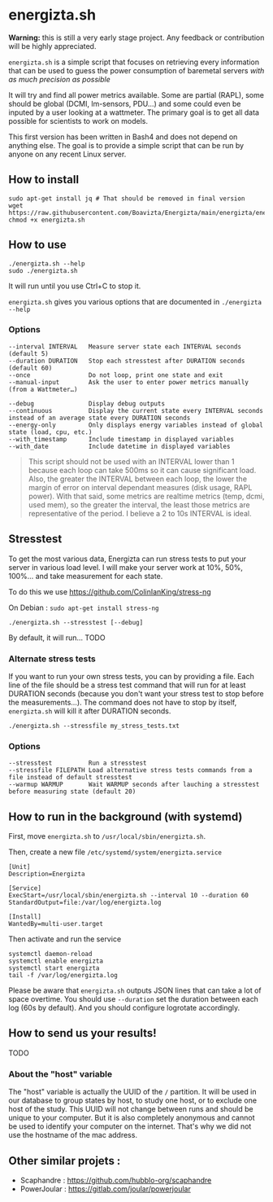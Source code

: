 # energizta.sh

**Warning:** this is still a very early stage project. Any feedback or contribution will be highly appreciated.

`energizta.sh` is a simple script that focuses on retrieving every information that can be used to guess the power consumption of baremetal servers *with as much precision as possible*

It will try and find all power metrics available. Some are partial (RAPL), some should be global (DCMI, lm-sensors, PDU…) and some could even be inputed by a user looking at a wattmeter. The primary goal is to get all data possible for scientists to work on models.

This first version has been written in Bash4 and does not depend on anything else. The goal is to provide a simple script that can be run by anyone on any recent Linux server.

## How to install

```
sudo apt-get install jq # That should be removed in final version
wget https://raw.githubusercontent.com/Boavizta/Energizta/main/energizta/energizta.sh
chmod +x energizta.sh
```

## How to use

```
./energizta.sh --help
sudo ./energizta.sh
```

It will run until you use Ctrl+C to stop it.

`energizta.sh` gives you various options that are documented in `./energizta --help`

### Options

```
--interval INTERVAL   Measure server state each INTERVAL seconds (default 5)
--duration DURATION   Stop each stresstest after DURATION seconds (default 60)
--once                Do not loop, print one state and exit
--manual-input        Ask the user to enter power metrics manually (from a Wattmeter…)

--debug               Display debug outputs
--continuous          Display the current state every INTERVAL seconds instead of an average state every DURATION seconds
--energy-only         Only displays energy variables instead of global state (load, cpu, etc.)
--with_timestamp      Include timestamp in displayed variables
--with_date           Include datetime in displayed variables

```

> This script should not be used with an INTERVAL lower than 1 because each loop can take 500ms so it can cause significant load. Also, the greater the INTERVAL between each loop, the lower the margin of error on interval dependant measures (disk usage, RAPL power). With that said, some metrics are realtime metrics (temp, dcmi, used mem), so the greater the interval, the least those metrics are representative of the period. I believe a 2 to 10s INTERVAL is ideal.

## Stresstest

To get the most various data, Energizta can run stress tests to put your server in various load level. I will make your server work at 10%, 50%, 100%… and take measurement for each state.

To do this we use https://github.com/ColinIanKing/stress-ng

On Debian : `sudo apt-get install stress-ng`

```
./energizta.sh --stresstest [--debug]
```

By default, it will run… TODO

### Alternate stress tests

If you want to run your own stress tests, you can by providing a file. Each line of the file should be a stress test command that will run for at least DURATION seconds (because you don't want your stress test to stop before the measurements…). The command does not have to stop by itself, `energizta.sh` will kill it after DURATION seconds.

```
./energizta.sh --stressfile my_stress_tests.txt
```

### Options

```
--stresstest          Run a stresstest
--stressfile FILEPATH Load alternative stress tests commands from a file instead of default stresstest
--warmup WARMUP       Wait WARMUP seconds after lauching a stresstest before measuring state (default 20)
```


## How to run in the background (with systemd)

First, move `energizta.sh` to `/usr/local/sbin/energizta.sh`.

Then, create a new file `/etc/systemd/system/energizta.service`

```
[Unit]
Description=Energizta

[Service]
ExecStart=/usr/local/sbin/energizta.sh --interval 10 --duration 60
StandardOutput=file:/var/log/energizta.log

[Install]
WantedBy=multi-user.target
```

Then activate and run the service

```
systemctl daemon-reload
systemctl enable energizta
systemctl start energizta
tail -f /var/log/energizta.log
```

Please be aware that `energizta.sh` outputs JSON lines that can take a lot of space overtime. You should use `--duration` set the duration between each log (60s by default). And you should configure logrotate accordingly.


## How to send us your results!

TODO

### About the "host" variable

The "host" variable is actually the UUID of the `/` partition. It will be used in our database to group states by host, to study one host, or to exclude one host of the study. This UUID will not change between runs and should be unique to your computer. But it is also completely anonymous and cannot be used to identify your computer on the internet. That's why we did not use the hostname of the mac address.

## Other similar projets :

 - Scaphandre : https://github.com/hubblo-org/scaphandre
 - PowerJoular : https://gitlab.com/joular/powerjoular
